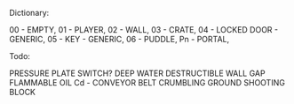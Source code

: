 Dictionary:

00 - EMPTY,
01 - PLAYER,
02 - WALL,
03 - CRATE,
04 - LOCKED DOOR - GENERIC,
05 - KEY - GENERIC,
06 - PUDDLE,
Pn - PORTAL,

Todo:

PRESSURE PLATE
SWITCH?
DEEP WATER
DESTRUCTIBLE WALL
GAP
FLAMMABLE OIL
Cd - CONVEYOR BELT
CRUMBLING GROUND
SHOOTING BLOCK
